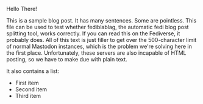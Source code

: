 Hello There!

This is a sample blog post. It has many sentences. Some are pointless. This file can be used to test whether fediblablag, the automatic fedi blog post splitting tool, works correctly. If you can read this on the Fediverse, it probably does. All of this text is just filler to get over the 500-character limit of normal Mastodon instances, which is the problem we're solving here in the first place. Unfortunately, these servers are also incapable of HTML posting, so we have to make due with plain text.

It also contains a list:
- First item
- Second item
- Third item

